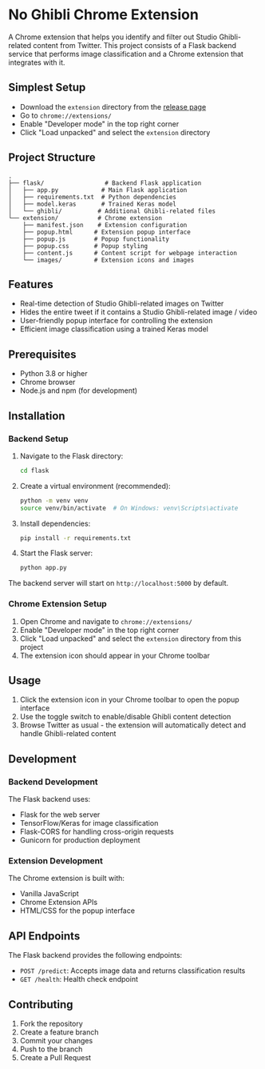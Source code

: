 # No Ghibli Chrome Extension

A Chrome extension that helps you identify and filter out Studio Ghibli-related content from Twitter. This project consists of a Flask backend service that performs image classification and a Chrome extension that integrates with it.

## Simplest Setup

- Download the `extension` directory from the [release page](https://github.com/faisalsayed10/no-ghibli/releases)
- Go to `chrome://extensions/`
- Enable "Developer mode" in the top right corner
- Click "Load unpacked" and select the `extension` directory

## Project Structure

```
.
├── flask/                 # Backend Flask application
│   ├── app.py            # Main Flask application
│   ├── requirements.txt  # Python dependencies
│   ├── model.keras       # Trained Keras model
│   └── ghibli/          # Additional Ghibli-related files
└── extension/           # Chrome extension
    ├── manifest.json    # Extension configuration
    ├── popup.html      # Extension popup interface
    ├── popup.js        # Popup functionality
    ├── popup.css       # Popup styling
    ├── content.js      # Content script for webpage interaction
    └── images/         # Extension icons and images
```

## Features

- Real-time detection of Studio Ghibli-related images on Twitter
- Hides the entire tweet if it contains a Studio Ghibli-related image / video
- User-friendly popup interface for controlling the extension
- Efficient image classification using a trained Keras model

## Prerequisites

- Python 3.8 or higher
- Chrome browser
- Node.js and npm (for development)

## Installation

### Backend Setup

1. Navigate to the Flask directory:

   ```bash
   cd flask
   ```

2. Create a virtual environment (recommended):

   ```bash
   python -m venv venv
   source venv/bin/activate  # On Windows: venv\Scripts\activate
   ```

3. Install dependencies:

   ```bash
   pip install -r requirements.txt
   ```

4. Start the Flask server:
   ```bash
   python app.py
   ```

The backend server will start on `http://localhost:5000` by default.

### Chrome Extension Setup

1. Open Chrome and navigate to `chrome://extensions/`
2. Enable "Developer mode" in the top right corner
3. Click "Load unpacked" and select the `extension` directory from this project
4. The extension icon should appear in your Chrome toolbar

## Usage

1. Click the extension icon in your Chrome toolbar to open the popup interface
2. Use the toggle switch to enable/disable Ghibli content detection
3. Browse Twitter as usual - the extension will automatically detect and handle Ghibli-related content

## Development

### Backend Development

The Flask backend uses:

- Flask for the web server
- TensorFlow/Keras for image classification
- Flask-CORS for handling cross-origin requests
- Gunicorn for production deployment

### Extension Development

The Chrome extension is built with:

- Vanilla JavaScript
- Chrome Extension APIs
- HTML/CSS for the popup interface

## API Endpoints

The Flask backend provides the following endpoints:

- `POST /predict`: Accepts image data and returns classification results
- `GET /health`: Health check endpoint

## Contributing

1. Fork the repository
2. Create a feature branch
3. Commit your changes
4. Push to the branch
5. Create a Pull Request
